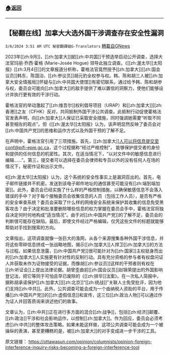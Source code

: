 ###  [:house:返回](README.md)
---


## 【秘翻在线】加拿大大选外国干涉调查存在安全性漏洞
`3/6/2024 3:51 AM UTC 秘密翻譯組G-Translators` [轉載自GNews](https://gnews.org/articles/2369094)

2023年[[zh:9月]]，[[zh:加拿大]]就[[zh:中共国]]干预选举启动公开调查，选择大法官玛丽·乔西·霍格 (Marie-Josée Hogue) 领导此独立调查。《[[zh:渥太华]]太阳报》[[zh:3月4日]]的文章报道分析称，霍格法官竟然授予[[zh:加拿大]][[zh:国会议员]]韩东、陈国治、[[zh:参议员]]胡元豹全权参与权。韩、陈和胡三人被[[zh:加拿大安全情报局]]怀疑与[[zh:中共国大使馆]]有密切联系，通过给予韩、陈和胡参与权，委员会可能向[[zh:加拿大]]的敌手提供了难以置信的洞察力，使他们能够设计并执行更有效的干涉行动。

霍格法官的举动激起了[[zh:维吾尔]]权利倡导项目（URAP）和[[zh:加拿大]][[zh:香港]]之友（CFHK）反对，共同抵制外国干涉公共调查。此抵制行动促使霍格法官发表声明，向[[zh:加拿大]]人保证已采取安全措施，同时强调她需要“听取不同甚至相左的观点”。但《[[zh:渥太华]]太阳报》认为，该声明显然反映了委员会对[[zh:中国共产党]]的思维和运作方式以及外国干预的了解不足。

在声明中，霍格法官引用了三项措施。首先，[[zh:加拿大]]人可以将信息提交至conf@pifi-epie.gc.ca，这个过程据称“经过严格控制”， 能够保护提交者的身份和提供的任何信息的机密性。其次，在适当情况下，“​​​​​​​​​​​​​​​​​​​以对文件中的敏感信息进行编辑……”。第三，提交者可以选择在委员会律师和专员以外的没有任何人在场的情况下，秘密作证和出示文件。

《[[zh:渥太华]]太阳报》认为，这个系统的安全性事实上是漏洞百出的。首先，电子邮件链接并不机密。发送到该电子邮件地址的通信甚至可能没有[[zh:端到端加密]]。此外，委员会已经实施了什么样的严格控制措施，以确保敏感信息不会落入错误的手中？对于每个接触委员会收集信息的人员（包括工作人员），是否有严格的安全审查系统？委员会采取了什么样的网络安全系统来保护其收集的信息免受黑客攻击？由于决定和批准要删除哪些信息的权力掌握在委员会手中，霍格法官将独自决定何时何地构成“适当情况”。由于对[[zh:中国共产党]]的了解不足，委员会的判断很可能存在缺陷。最后，即使文件经过严格编辑，仅凭这些文件的标题就能够帮助对手找到搜索的方向。

文章指出，这项调查就像一张巨大的渔网，从各个来源搜集各种外国干涉信息，并将这些零碎信息拼成一张战略地图，揭示[[zh:加拿大]]人捍卫[[zh:加拿大]]的方法与过程。如果信息泄露，[[zh:中国共产党]]很可能针对为[[zh:国家]]主权挺身而出的[[zh:加拿大]]人实施更有针对性的反制行动。具有充分资格的参与者有权盘问证人并获取未作为证物接受的证据，而像胡[[zh:参议员]]这样的干预者则有权在[[zh:听证会]]上提出法律论据。胡曾歪曲前[[zh:国会议员]]赵锦荣提出的外国影响登记法，把它等同于可怕且早已废除的《[[zh:排华]]法案》。在一次私人简报中，据称胡承诺保护[[zh:加拿大]][[zh:北京]]“[[zh:统战]]”关联人士免受批评，因为他们支持[[zh:中共]]。此外，公共调查可能会成为一个由纳税人资助的平台，用于传播[[zh:中国共产党]]的[[zh:虚假信息]]和宣传，这三位[[zh:政治人物]]可以通过作为证人并回答质询来讲述他们的故事。

文章认为，[[zh:中共]]正在进行多方面的混合[[zh:战争]]，包括[[zh:经济]]颠覆、[[zh:政治]]干涉和社会影响运作，以控制[[zh:加拿大]]。作为回应，委员会必须考虑[[zh:中共]]的整体攻击策略。如果未能这样做，这项公共调查可能会成为一个被操纵的表演，甚至更糟糕的是，被[[zh:加拿大]]的对手变成进一步干涉的工具。

原文链接：
https://ottawasun.com/opinion/columnists/opinion-foreign-interference-inquiry-risks-becoming-a-foreign-interference-tool
